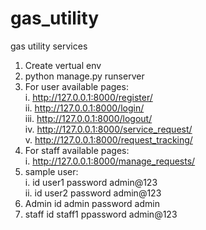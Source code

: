 # gas_utility
gas utility services 
1. Create vertual env
2. python manage.py runserver
3. For user available pages:<br />
   i. http://127.0.0.1:8000/register/ <br />
   ii. http://127.0.0.1:8000/login/<br />
   iii. http://127.0.0.1:8000/logout/<br />
   iv. http://127.0.0.1:8000/service_request/ <br />
   v.  http://127.0.0.1:8000/request_tracking/ <br />
4. For staff available pages:<br />
   i. http://127.0.0.1:8000/manage_requests/<br />
5. sample user:<br />
   i. id user1  password admin@123 <br />
   ii. id user2 password admin@123 <br />
6. Admin id admin password admin <br />
7. staff id staff1 ppassword admin@123 <br />
   
